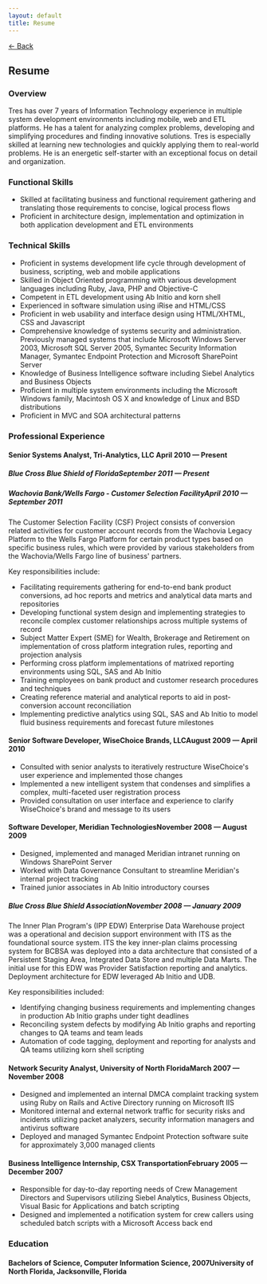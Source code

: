 ```yaml
---
layout: default
title: Resume
---
```


<div>
<a href="/" class="back">&larr; Back</a>
<h2>Resume</h2>
</div>

### Overview ###

Tres has over 7 years of Information Technology experience in multiple system development environments including mobile, 
web and ETL platforms. He has a talent for analyzing complex problems, developing and simplifying procedures and finding 
innovative solutions. Tres is especially skilled at learning new technologies and quickly applying them to real-world 
problems. He is an energetic self-starter with an exceptional focus on detail and organization.

### Functional Skills ###

- Skilled at facilitating business and functional requirement gathering and translating those requirements to concise, logical process flows
- Proficient in architecture design, implementation and optimization in both application development and ETL environments

### Technical Skills ###

- Proficient in systems development life cycle through development of business, scripting, web and mobile applications
- Skilled in Object Oriented programming with various development languages including Ruby, Java, PHP and Objective-C
- Competent in ETL development using Ab Initio and korn shell
- Experienced in software simulation using iRise and HTML/CSS
- Proficient in web usability and interface design using HTML/XHTML, CSS and Javascript
- Comprehensive knowledge of systems security and administration. Previously managed systems that include Microsoft Windows Server 2003, Microsoft SQL Server 2005, Symantec Security Information Manager, Symantec Endpoint Protection and Microsoft SharePoint Server
- Knowledge of Business Intelligence software including Siebel Analytics and Business Objects
- Proficient in multiple system environments including the Microsoft Windows family, Macintosh OS X and knowledge of Linux and BSD distributions
- Proficient in MVC and SOA architectural patterns

### Professional Experience ###

#### Senior Systems Analyst, Tri-Analytics, LLC <span>April 2010 &mdash; Present</span> ####

<div class="client">
<h5>Blue Cross Blue Shield of Florida<span>September 2011 &mdash; Present</span></h5>
</div>

<div class="client">
<h5>Wachovia Bank/Wells Fargo - Customer Selection Facility<span>April 2010 &mdash; September 2011</span></h5>
<p>The Customer Selection Facility (CSF) Project consists of conversion related activities for customer account records from the Wachovia Legacy Platform to the Wells Fargo Platform for certain product types based on specific business rules, which were provided by various stakeholders from the Wachovia/Wells Fargo line of business' partners.</p>
<p>Key responsibilities include:</p>
<ul>
	<li>Facilitating requirements gathering for end-to-end bank product conversions, ad hoc reports and metrics and analytical data marts and repositories</li>
	<li>Developing functional system design and implementing strategies to reconcile complex customer relationships across multiple systems of record</li>
	<li>Subject Matter Expert (SME) for Wealth, Brokerage and Retirement on implementation of cross platform integration rules, reporting and projection analysis</li>
	<li>Performing cross platform implementations of matrixed reporting environments using SQL, SAS and Ab Initio</li>
	<li>Training employees on bank product and customer research procedures and techniques</li>
	<li>Creating reference material and analytical reports to aid in post-conversion account reconciliation</li>
	<li>Implementing predictive analytics using SQL, SAS and Ab Initio to model fluid business requirements and forecast future milestones</li>
</ul>
</div>

#### Senior Software Developer, WiseChoice Brands, LLC<span>August 2009 &mdash; April 2010</span> ####

- Consulted with senior analysts to iteratively restructure WiseChoice's user experience and implemented those changes
- Implemented a new intelligent system that condenses and simplifies a complex, multi-faceted user registration process
- Provided consultation on user interface and experience to clarify WiseChoice's brand and message to its users

#### Software Developer, Meridian Technologies<span>November 2008 &mdash; August 2009</span> ####

- Designed, implemented and managed Meridian intranet running on Windows SharePoint Server
- Worked with Data Governance Consultant to streamline Meridian's internal project tracking
- Trained junior associates in Ab Initio introductory courses

<div class="client">
<h5>Blue Cross Blue Shield Association<span>November 2008 &mdash; January 2009</span></h5>
<p>The Inner Plan Program's (IPP EDW) Enterprise Data Warehouse project was a operational and decision support environment with ITS as the foundational source system. ITS the key inner-plan claims processing system for BCBSA was deployed into a data architecture that consisted of a Persistent Staging Area, Integrated Data Store and multiple Data Marts. The initial use for this EDW was Provider Satisfaction reporting and analytics. Deployment architecture for EDW leveraged Ab Initio and UDB.</p>
<p>Key responsibilities included:</p>
<ul>
	<li>Identifying changing business requirements and implementing changes in production Ab Initio graphs under tight deadlines</li>
	<li>Reconciling system defects by modifying Ab Initio graphs and reporting changes to QA teams and team leads</li>
	<li>Automation of code tagging, deployment and reporting for analysts and QA teams utilizing korn shell scripting</li>
</ul>
</div>

#### Network Security Analyst, University of North Florida<span>March 2007 &mdash; November 2008</span> ####

- Designed and implemented an internal DMCA complaint tracking system using Ruby on Rails and Active Directory running on Microsoft IIS
- Monitored internal and external network traffic for security risks and incidents utilizing packet analyzers, security information managers and antivirus software
- Deployed and managed Symantec Endpoint Protection software suite for approximately 3,000 managed clients

#### Business Intelligence Internship, CSX Transportation<span>February 2005 &mdash; December 2007</span> ####

- Responsible for day-to-day reporting needs of Crew Management Directors and Supervisors utilizing Siebel Analytics, Business Objects, Visual Basic for Applications and batch scripting
- Designed and implemented a notification system for crew callers using scheduled batch scripts with a Microsoft Access back end

### Education ###
#### Bachelors of Science, Computer Information Science, 2007<span>University of North Florida, Jacksonville, Florida</span> ####